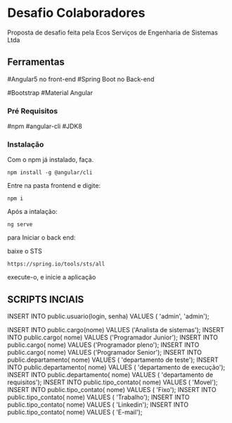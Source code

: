 # Desafio Colaboradores

Proposta de desafio feita pela Ecos Serviços de Engenharia de Sistemas Ltda

## Ferramentas

#Angular5 no front-end
#Spring Boot no Back-end

#Bootstrap
#Material Angular

### Pré Requisitos

#npm
#angular-cli
#JDK8

### Instalação

Com o npm já instalado, faça.

```
npm install -g @angular/cli
```

Entre na pasta frontend e digite:
```
npm i
```
Após a intalação:

```
ng serve
```

para Iniciar o back end:

baixe o STS
```
https://spring.io/tools/sts/all
```
execute-o, e inicie a aplicação

## SCRIPTS INCIAIS

INSERT INTO public.usuario(login, senha) VALUES ( 'admin', 'admin');


INSERT INTO public.cargo(nome)	VALUES ('Analista de sistemas');
INSERT INTO public.cargo( nome)	VALUES ('Programador Junior');
INSERT INTO public.cargo( nome)	VALUES ('Programador pleno');
INSERT INTO public.cargo( nome)	VALUES ('Programador Senior');
INSERT INTO public.departamento( nome)	VALUES ( 'departamento de teste');
INSERT INTO public.departamento( nome)	VALUES ( 'departamento de execução');
INSERT INTO public.departamento( nome)	VALUES ( 'departamento de requisitos');
INSERT INTO public.tipo_contato( nome)	VALUES ( 'Movel');
INSERT INTO public.tipo_contato( nome)	VALUES ( 'Fixo');
INSERT INTO public.tipo_contato( nome)	VALUES ( 'Trabalho');
INSERT INTO public.tipo_contato( nome)	VALUES ( 'Linkedin');
INSERT INTO public.tipo_contato( nome)	VALUES ( 'E-mail');


